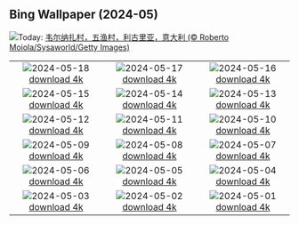 ## Bing Wallpaper (2024-05)
![](https://www.bing.com/th?id=OHR.VernazzaItaly_ZH-CN6245826569_UHD.jpg&w=1000)Today: [韦尔纳扎村，五渔村，利古里亚，意大利 (© Roberto Moiola/Sysaworld/Getty Images)](https://www.bing.com/th?id=OHR.VernazzaItaly_ZH-CN6245826569_UHD.jpg)

|      |      |      |
| :----: | :----: | :----: |
|![](https://www.bing.com/th?id=OHR.PacificRimNationalPark_ZH-CN5809123424_UHD.jpg&pid=hp&w=384&h=216&rs=1&c=4)2024-05-18 [download 4k](https://www.bing.com/th?id=OHR.PacificRimNationalPark_ZH-CN5809123424_UHD.jpg)|![](https://www.bing.com/th?id=OHR.TarangireElephants_ZH-CN5447385839_UHD.jpg&pid=hp&w=384&h=216&rs=1&c=4)2024-05-17 [download 4k](https://www.bing.com/th?id=OHR.TarangireElephants_ZH-CN5447385839_UHD.jpg)|![](https://www.bing.com/th?id=OHR.ReconquistaVigo_ZH-CN4619580424_UHD.jpg&pid=hp&w=384&h=216&rs=1&c=4)2024-05-16 [download 4k](https://www.bing.com/th?id=OHR.ReconquistaVigo_ZH-CN4619580424_UHD.jpg)|
|![](https://www.bing.com/th?id=OHR.BlueCityIndia_ZH-CN4275229255_UHD.jpg&pid=hp&w=384&h=216&rs=1&c=4)2024-05-15 [download 4k](https://www.bing.com/th?id=OHR.BlueCityIndia_ZH-CN4275229255_UHD.jpg)|![](https://www.bing.com/th?id=OHR.CarlsbadNP_ZH-CN4136753542_UHD.jpg&pid=hp&w=384&h=216&rs=1&c=4)2024-05-14 [download 4k](https://www.bing.com/th?id=OHR.CarlsbadNP_ZH-CN4136753542_UHD.jpg)|![](https://www.bing.com/th?id=OHR.NamibiaCanyon_ZH-CN3973338246_UHD.jpg&pid=hp&w=384&h=216&rs=1&c=4)2024-05-13 [download 4k](https://www.bing.com/th?id=OHR.NamibiaCanyon_ZH-CN3973338246_UHD.jpg)|
|![](https://www.bing.com/th?id=OHR.GuanacoMother_ZH-CN3856540256_UHD.jpg&pid=hp&w=384&h=216&rs=1&c=4)2024-05-12 [download 4k](https://www.bing.com/th?id=OHR.GuanacoMother_ZH-CN3856540256_UHD.jpg)|![](https://www.bing.com/th?id=OHR.TexasIndigoBunting_ZH-CN3699392300_UHD.jpg&pid=hp&w=384&h=216&rs=1&c=4)2024-05-11 [download 4k](https://www.bing.com/th?id=OHR.TexasIndigoBunting_ZH-CN3699392300_UHD.jpg)|![](https://www.bing.com/th?id=OHR.MisoolRajaAmpat_ZH-CN3557473032_UHD.jpg&pid=hp&w=384&h=216&rs=1&c=4)2024-05-10 [download 4k](https://www.bing.com/th?id=OHR.MisoolRajaAmpat_ZH-CN3557473032_UHD.jpg)|
|![](https://www.bing.com/th?id=OHR.EmirganPark_ZH-CN3394557999_UHD.jpg&pid=hp&w=384&h=216&rs=1&c=4)2024-05-09 [download 4k](https://www.bing.com/th?id=OHR.EmirganPark_ZH-CN3394557999_UHD.jpg)|![](https://www.bing.com/th?id=OHR.PortMarseille_ZH-CN3194394496_UHD.jpg&pid=hp&w=384&h=216&rs=1&c=4)2024-05-08 [download 4k](https://www.bing.com/th?id=OHR.PortMarseille_ZH-CN3194394496_UHD.jpg)|![](https://www.bing.com/th?id=OHR.LittleDuckling_ZH-CN2922471258_UHD.jpg&pid=hp&w=384&h=216&rs=1&c=4)2024-05-07 [download 4k](https://www.bing.com/th?id=OHR.LittleDuckling_ZH-CN2922471258_UHD.jpg)|
|![](https://www.bing.com/th?id=OHR.TheRoachesPeakDistrict_ZH-CN2657532467_UHD.jpg&pid=hp&w=384&h=216&rs=1&c=4)2024-05-06 [download 4k](https://www.bing.com/th?id=OHR.TheRoachesPeakDistrict_ZH-CN2657532467_UHD.jpg)|![](https://www.bing.com/th?id=OHR.SanMiguelAllende_ZH-CN1840507091_UHD.jpg&pid=hp&w=384&h=216&rs=1&c=4)2024-05-05 [download 4k](https://www.bing.com/th?id=OHR.SanMiguelAllende_ZH-CN1840507091_UHD.jpg)|![](https://www.bing.com/th?id=OHR.JediMonastery_ZH-CN0091557941_UHD.jpg&pid=hp&w=384&h=216&rs=1&c=4)2024-05-04 [download 4k](https://www.bing.com/th?id=OHR.JediMonastery_ZH-CN0091557941_UHD.jpg)|
|![](https://www.bing.com/th?id=OHR.SonoranSpring_ZH-CN9246678734_UHD.jpg&pid=hp&w=384&h=216&rs=1&c=4)2024-05-03 [download 4k](https://www.bing.com/th?id=OHR.SonoranSpring_ZH-CN9246678734_UHD.jpg)|![](https://www.bing.com/th?id=OHR.CratersOfTheMoon_ZH-CN8971565042_UHD.jpg&pid=hp&w=384&h=216&rs=1&c=4)2024-05-02 [download 4k](https://www.bing.com/th?id=OHR.CratersOfTheMoon_ZH-CN8971565042_UHD.jpg)|![](https://www.bing.com/th?id=OHR.HawaiianLei_ZH-CN7857272499_UHD.jpg&pid=hp&w=384&h=216&rs=1&c=4)2024-05-01 [download 4k](https://www.bing.com/th?id=OHR.HawaiianLei_ZH-CN7857272499_UHD.jpg)|
